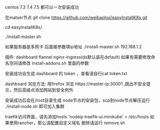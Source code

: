 centos 7.3 7.4 7.5 都可以一次安装成功

在matser节点 git clone https://github.com/weibaohui/easyInstallK8s.git 

cd easyInstallK8s/

./install-master.sh 

如果服务器是多网卡 后面接参数填ip地址 ./install-master.sh 192.168.1.2

插件: dashboard flannel nginx-ingress(ds默认装在default) 如果有需要修改命名空间请修改 install-addons.sh 里面的参数

安装成功会生成 dashboard 的 token ，查看请自行cat token.txt 

dashboard 浏览方法: 用firefox 浏览 https://master-ip:30001 ,跳出不安全提示，然后高级点添加网站到安全例外

安装成功后会在/root目录生成 node节点的安装包，scp到node节点解压运行 ./install-node.sh 即可加入集群

traefik访问界面，请先添加hosts
'nodeip traefik-ui.minikube' > /etc/hosts 
如果使用rancher，那么请配置自定义域名
删除请运行 remove.sh